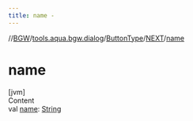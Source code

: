 ```yaml
---
title: name -
---
```

//[BGW](../../../../index.md)/[tools.aqua.bgw.dialog](../../index.md)/[ButtonType](../index.md)/[NEXT](index.md)/[name](name.md)



# name  
[jvm]  
Content  
val [name](name.md): [String](https://kotlinlang.org/api/latest/jvm/stdlib/kotlin/-string/index.html)  



